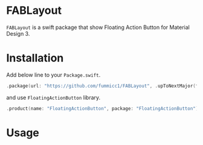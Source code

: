 # FABLayout

`FABLayout` is a swift package that show Floating Action Button for Material Design 3.

# Installation

Add below line to your `Package.swift`.

```swift
.package(url: "https://github.com/fummicc1/FABLayout", .upToNextMajor(from: "0.0.1")),
```

and use `FloatingActionButton` library.

```swift
.product(name: "FloatingActionButton", package: "FloatingActionButton"),
```

# Usage
